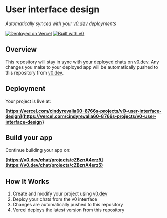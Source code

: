 # User interface design

*Automatically synced with your [v0.dev](https://v0.dev) deployments*

[![Deployed on Vercel](https://img.shields.io/badge/Deployed%20on-Vercel-black?style=for-the-badge&logo=vercel)](https://vercel.com/cindyrevalia60-8766s-projects/v0-user-interface-design)
[![Built with v0](https://img.shields.io/badge/Built%20with-v0.dev-black?style=for-the-badge)](https://v0.dev/chat/projects/cZBznA4erz5)

## Overview

This repository will stay in sync with your deployed chats on [v0.dev](https://v0.dev).
Any changes you make to your deployed app will be automatically pushed to this repository from [v0.dev](https://v0.dev).

## Deployment

Your project is live at:

**[https://vercel.com/cindyrevalia60-8766s-projects/v0-user-interface-design](https://vercel.com/cindyrevalia60-8766s-projects/v0-user-interface-design)**

## Build your app

Continue building your app on:

**[https://v0.dev/chat/projects/cZBznA4erz5](https://v0.dev/chat/projects/cZBznA4erz5)**

## How It Works

1. Create and modify your project using [v0.dev](https://v0.dev)
2. Deploy your chats from the v0 interface
3. Changes are automatically pushed to this repository
4. Vercel deploys the latest version from this repository